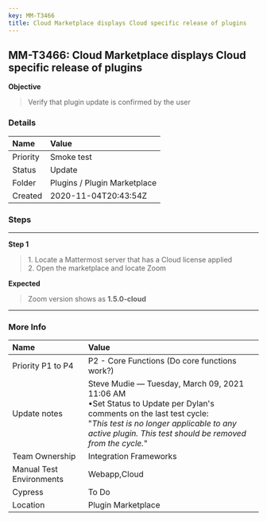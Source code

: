 ```yaml
---
key: MM-T3466
title: Cloud Marketplace displays Cloud specific release of plugins
---
```


## MM-T3466: Cloud Marketplace displays Cloud specific release of plugins

**Objective**

> <article>Verify that plugin update is confirmed by the user</article>

### Details

| Name     | Value                        |
| :------- | :--------------------------- |
| Priority | Smoke test                   |
| Status   | Update                       |
| Folder   | Plugins / Plugin Marketplace |
| Created  | 2020-11-04T20:43:54Z         |

### Steps

<hr/>

**Step 1**

> <article>1. Locate a Mattermost server that has a Cloud license applied<br>2. Open the marketplace and locate Zoom</article>

**Expected**

> <article>Zoom version shows as <strong>1.5.0-cloud</strong></article>

<hr/>

### More Info

| Name                     | Value                                                                                                                                                                                                                                  |
| :----------------------- | :------------------------------------------------------------------------------------------------------------------------------------------------------------------------------------------------------------------------------------- |
| Priority P1 to P4        | P2 - Core Functions (Do core functions work?)                                                                                                                                                                                          |
| Update notes             | Steve Mudie — Tuesday, March 09, 2021 11:06 AM<br>•Set Status to Update per Dylan's comments on the last test cycle:<br>"<em>This test is no longer applicable to any active plugin. This test should be removed from the cycle.</em>" |
| Team Ownership           | Integration Frameworks                                                                                                                                                                                                                 |
| Manual Test Environments | Webapp,Cloud                                                                                                                                                                                                                           |
| Cypress                  | To Do                                                                                                                                                                                                                                  |
| Location                 | Plugin Marketplace                                                                                                                                                                                                                     |
